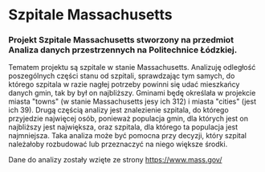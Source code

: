 # Szpitale Massachusetts
### Projekt Szpitale Massachusetts stworzony na przedmiot Analiza danych przestrzennych na Politechnice Łódzkiej.
Tematem projektu są szpitale w stanie Massachusetts. Analizuję odległość poszególnych części stanu od szpitali, sprawdzając tym samych, do którego szpitala w razie nagłej potrzeby powinni się udać mieszkańcy danych gmin, tak by był on najbliższy. Gminami będę określała w projekcie miasta "towns" (w stanie Massachusetts jesy ich 312) i miasta "cities" (jest ich 39). Drugą częścią analizy jest znalezienie szpitala, do którego przyjedzie najwięcej osób, ponieważ populacja gmin, dla których jest on najbliższy jest największa, oraz szpitala, dla którego ta populacja jest najmniejsza. Taka analiza może być pomocna przy decyzji, który szpital należałoby rozbudować lub przeznaczyć na niego większe środki. 

Dane do analizy zostały wzięte ze strony https://www.mass.gov/
